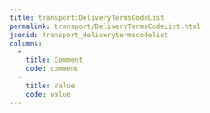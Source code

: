 ```yaml
---
title: transport:DeliveryTermsCodeList
permalink: transport/DeliveryTermsCodeList.html
jsonid: transport_deliverytermscodelist
columns:
  - 
    title: Comment
    code: comment
  - 
    title: Value
    code: value
---
```

